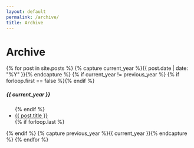 ```yaml
---
layout: default
permalink: /archive/
title: Archive
---
```

<div class="page-content wc-container">
  <h1>Archive</h1>
  {% for post in site.posts %}
    {% capture current_year %}{{ post.date | date: "%Y" }}{% endcapture %}
    {% if current_year != previous_year %}
    {% if forloop.first == false %}</ul>{% endif %}
  <h5>{{ current_year }}</h5>
  <ul class="posts">
    {% endif %}
    <li><a href="{{ post.url | prepend: site.baseurl }}">{{ post.title }}</a></li>
    {% if forloop.last %}</ul>{% endif %}
    {% capture previous_year %}{{ current_year }}{% endcapture %}
  {% endfor %}
</div>